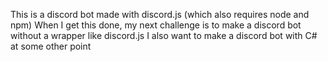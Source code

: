 This is a discord bot made with discord.js (which also requires node and npm)
 When I get this done, my next challenge is to make a discord bot without a wrapper like discord.js
 I also want to make a discord bot with C# at some other point
